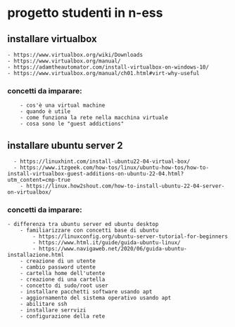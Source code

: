 # progetto studenti in n-ess

## installare virtualbox
	- https://www.virtualbox.org/wiki/Downloads
	- https://www.virtualbox.org/manual/
	- https://adamtheautomator.com/install-virtualbox-on-windows-10/
	- https://www.virtualbox.org/manual/ch01.html#virt-why-useful
	
  ### concetti da imparare:
		- cos'è una virtual machine
		- quando è utile
		- come funziona la rete nella macchina virtuale
		- cosa sono le "guest addictions"
   
  
 ## installare ubuntu server 2
      - https://linuxhint.com/install-ubuntu22-04-virtual-box/
      - https://www.itzgeek.com/how-tos/linux/ubuntu-how-tos/how-to-install-virtualbox-guest-additions-on-ubuntu-22-04.html?utm_content=cmp-true
		- https://linux.how2shout.com/how-to-install-ubuntu-22-04-server-on-virtualbox/

  ### concetti da imparare:
    - differenza tra ubuntu server ed ubuntu desktop
		- familiarizzare con concetti base di ubuntu
			- https://linuxconfig.org/ubuntu-server-tutorial-for-beginners
			- https://www.html.it/guide/guida-ubuntu-linux/
			- https://www.navigaweb.net/2020/06/guida-ubuntu-installazione.html
		- creazione di un utente
		- cambio password utente
		- cartella home dell'utente
		- creazione di una cartella
		- concetto di sudo/root user
		- installare pacchetti software usando apt
		- aggiornamento del sistema operativo usando apt
		- abilitare ssh
		- installare serrvizi
		- configurazione della rete

